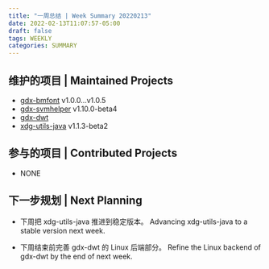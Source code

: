 ```yaml
---
title: "一周总结 | Week Summary 20220213"
date: 2022-02-13T11:07:57-05:00
draft: false
tags: WEEKLY
categories: SUMMARY
---
```


## 维护的项目 | Maintained Projects
- [gdx-bmfont](https://github.com/anyicomplex/gdx-bmfont) v1.0.0...v1.0.5  
- [gdx-svmhelper](https://github.com/anyicomplex/gdx-svmhelper) v1.10.0-beta4  
- [gdx-dwt](https://github.com/anyicomplex/gdx-dwt)  
- [xdg-utils-java](https://github.com/anyicomplex/xdg-utils-java) v1.1.3-beta2

## 参与的项目 | Contributed Projects
- NONE

## 下一步规划 | Next Planning
- 下周把 xdg-utils-java 推进到稳定版本。
Advancing xdg-utils-java to a stable version next week.

- 下周结束前完善 gdx-dwt 的 Linux 后端部分。
Refine the Linux backend of gdx-dwt by the end of next week.